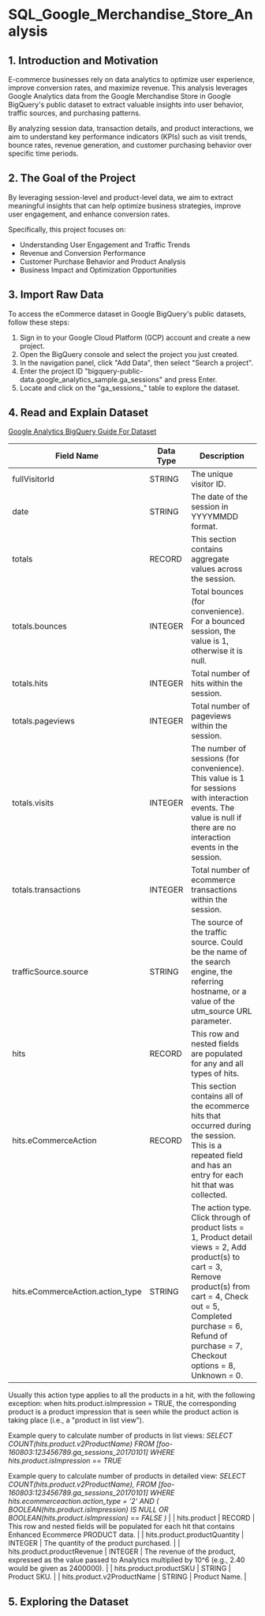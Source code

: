 # SQL_Google_Merchandise_Store_Analysis

## 1. Introduction and Motivation

E-commerce businesses rely on data analytics to optimize user experience, improve conversion rates, and maximize revenue. This analysis leverages Google Analytics data from the Google Merchandise Store in Google BigQuery's public dataset to extract valuable insights into user behavior, traffic sources, and purchasing patterns.

By analyzing session data, transaction details, and product interactions, we aim to understand key performance indicators (KPIs) such as visit trends, bounce rates, revenue generation, and customer purchasing behavior over specific time periods.

## **2. The Goal of the Project**

By leveraging session-level and product-level data, we aim to extract meaningful insights that can help optimize business strategies, improve user engagement, and enhance conversion rates.

Specifically, this project focuses on:

- Understanding User Engagement and Traffic Trends
- Revenue and Conversion Performance
- Customer Purchase Behavior and Product Analysis
- Business Impact and Optimization Opportunities

## **3. Import Raw Data**

To access the eCommerce dataset in Google BigQuery's public datasets, follow these steps:

1. Sign in to your Google Cloud Platform (GCP) account and create a new project.
2. Open the BigQuery console and select the project you just created.
3. In the navigation panel, click "Add Data", then select "Search a project".
4. Enter the project ID "bigquery-public-data.google_analytics_sample.ga_sessions" and press Enter.
5. Locate and click on the "ga_sessions_" table to explore the dataset.

## **4. Read and Explain Dataset**

[Google Analytics BigQuery Guide For Dataset](https://support.google.com/analytics/answer/3437719?hl=en)

| **Field Name** | **Data Type** | **Description** |
| --- | --- | --- |
| fullVisitorId | STRING | The unique visitor ID. |
| date | STRING | The date of the session in YYYYMMDD format. |
| totals | RECORD | This section contains aggregate values across the session. |
| totals.bounces | INTEGER | Total bounces (for convenience). For a bounced session, the value is 1, otherwise it is null. |
| totals.hits | INTEGER | Total number of hits within the session. |
| totals.pageviews | INTEGER | Total number of pageviews within the session. |
| totals.visits | INTEGER | The number of sessions (for convenience). This value is 1 for sessions with interaction events. The value is null if there are no interaction events in the session. |
| totals.transactions | INTEGER | Total number of ecommerce transactions within the session. |
| trafficSource.source | STRING | The source of the traffic source. Could be the name of the search engine, the referring hostname, or a value of the utm_source URL parameter. |
| hits | RECORD | This row and nested fields are populated for any and all types of hits. |
| hits.eCommerceAction | RECORD | This section contains all of the ecommerce hits that occurred during the session. This is a repeated field and has an entry for each hit that was collected. |
| hits.eCommerceAction.action_type | STRING | The action type. Click through of product lists = 1, Product detail views = 2, Add product(s) to cart = 3, Remove product(s) from cart = 4, Check out = 5, Completed purchase = 6, Refund of purchase = 7, Checkout options = 8, Unknown = 0.

Usually this action type applies to all the products in a hit, with the following exception: when hits.product.isImpression = TRUE, the corresponding product is a product impression that is seen while the product action is taking place (i.e., a "product in list view"). 

Example query to calculate number of products in list views:
*SELECT COUNT(hits.product.v2ProductName)
FROM [foo-160803:123456789.ga_sessions_20170101]
WHERE hits.product.isImpression == TRUE*

Example query to calculate number of products in detailed view:
*SELECT COUNT(hits.product.v2ProductName),
FROM [foo-160803:123456789.ga_sessions_20170101]
WHERE hits.ecommerceaction.action_type = '2' AND ( BOOLEAN(hits.product.isImpression) IS NULL OR BOOLEAN(hits.product.isImpression) == FALSE )* |
| hits.product | RECORD | This row and nested fields will be populated for each hit that contains Enhanced Ecommerce PRODUCT data. |
| hits.product.productQuantity | INTEGER | The quantity of the product purchased. |
| hits.product.productRevenue | INTEGER | The revenue of the product, expressed as the value passed to Analytics multiplied by 10^6 (e.g., 2.40 would be given as 2400000). |
| hits.product.productSKU | STRING | Product SKU. |
| hits.product.v2ProductName | STRING | Product Name. |

## 5. Exploring the Dataset
